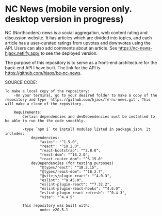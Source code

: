 # NC News (mobile version only. desktop version in progress)

NC (Northcoders) news is a social aggregation, web content rating and discussion website. It has articles which are divided into topics, and each article has a user-curated ratings from upvotes and downvotes using the API. Users can also add comments about an article. See https://nc-news-hjaox.netlify.app/ to see the deployed version.

The purpose of this repository is to serve as a front-end architecture for the back-end API I have built. The link for the API is https://github.com/hjaox/be-nc-news.

SOURCE CODE:

    To make a local copy of the repository:
        -On your terminal, go to your desired folder to make a copy of the repository and type `https://github.com/hjaox/fe-nc-news.git`. This will make a clone of the repository.

        Requirements:
            Certain dependencies and devDependencies must be installed to be able to run the the code smoothly.

            -type `npm i` to install modules listed in package.json. It includes:
                dependencies:
                    "axios": "^1.5.0",
                    "react": "^18.2.0",
                    "react-bootstrap": "^2.8.0",
                    "react-dom": "^18.2.0",
                    "react-router-dom": "^6.15.0"
                devDependencies (for testing purposes)
                    "@types/react": "^18.2.15",
                    "@types/react-dom": "^18.2.7",
                    "@vitejs/plugin-react": "^4.0.3",
                    "eslint": "^8.45.0",
                    "eslint-plugin-react": "^7.32.2",
                    "eslint-plugin-react-hooks": "^4.6.0",
                    "eslint-plugin-react-refresh": "^0.4.3",
                    "vite": "^4.4.5"

            This repository was built with:
                    node: v20.5.1
    